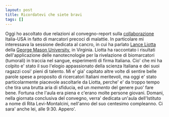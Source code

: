 ```yaml
---
layout: post
title: Ricordatevi che siete bravi
tags: []
---
```


Oggi ho ascoltato due relazioni al convegno-report sulla [collaborazione](http://www.iss.it/pres/prim/cont.php?id=965&lang=1&tipo=6) Italia-USA in fatto di marcatori precoci di malattie. In particolare mi interessava la sessione dedicata al cancro, in cui ha parlato [Lance Liotta](http://www.gmu.edu/departments/lifesciences/proteomics/liotta.htm) della [George Mason University](http://www.gmu.edu/), in Virginia. Liotta ha raccontato i risultati dell'applicazione delle nanotecnologie per la rivelazione di biomarcatori (tumorali) in traccia nel sangue, esperimenti di firma Italiana. Cio' che mi ha colpito e' stato il suo l'elogio appassionato della scienza Italiana e dei suoi ragazzi cosi' pieni di talento. Mi e' gia' capitato altre volte di sentire belle parole spese a proposito di ricercatori Italiani meritevoli, ma oggi e' stato particolarmente piacevole ascoltarle da Liotta, perche' e' da troppo tempo che tira una brutta aria di sfiducia, ed un *memento* del genere puo' fare bene. Fortuna che l'aula era piena e c'erano molte persone giovani.
Domani, nella giornata conclusiva del convegno, verra' dedicata un'aula dell'Istituto a nome di Rita Levi-Montalcini, nell'anno del suo centesimo compleanno. Ci sara' anche lei, alle 9:30. Appero'.
